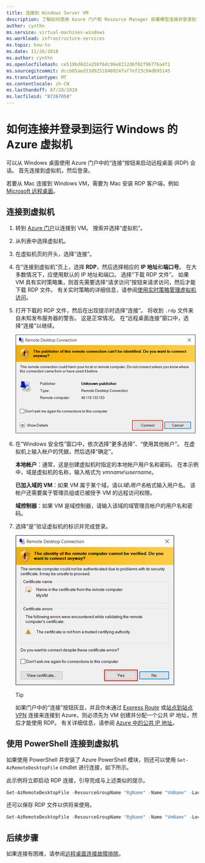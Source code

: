```yaml
---
title: 连接到 Windows Server VM
description: 了解如何使用 Azure 门户和 Resource Manager 部署模型连接并登录到 Windows VM。
author: cynthn
ms.service: virtual-machines-windows
ms.workload: infrastructure-services
ms.topic: how-to
ms.date: 11/26/2018
ms.author: cynthn
ms.openlocfilehash: ce519bd8d2a250f6dc96e8212d6f02f96776a4f1
ms.sourcegitcommit: dccb85aed33d9251048024faf7ef23c94d695145
ms.translationtype: MT
ms.contentlocale: zh-CN
ms.lasthandoff: 07/28/2020
ms.locfileid: "87267058"
---
```

# <a name="how-to-connect-and-sign-on-to-an-azure-virtual-machine-running-windows"></a>如何连接并登录到运行 Windows 的 Azure 虚拟机
可以从 Windows 桌面使用 Azure 门户中的“连接”按钮来启动远程桌面 (RDP) 会话。 首先连接到虚拟机，然后登录。

若要从 Mac 连接到 Windows VM，需要为 Mac 安装 RDP 客户端，例如 [Microsoft 远程桌面](https://aka.ms/rdmac)。

## <a name="connect-to-the-virtual-machine"></a>连接到虚拟机
1. 转到 [Azure 门户](https://portal.azure.com/)以连接到 VM。 搜索并选择“虚拟机”。
2. 从列表中选择虚拟机。
3. 在虚拟机页的开头，选择“连接”。
4. 在“连接到虚拟机”页上，选择 **RDP**，然后选择相应的 **IP 地址**和**端口号**。 在大多数情况下，应使用默认的 IP 地址和端口。 选择“下载 RDP 文件”。 如果 VM 具有实时策略集，则首先需要选择“请求访问”按钮来请求访问，然后才能下载 RDP 文件。 有关实时策略的详细信息，请参阅[使用实时策略管理虚拟机访问](../../security-center/security-center-just-in-time.md)。
5. 打开下载的 RDP 文件，然后在出现提示时选择“连接”。 将收到 `.rdp` 文件来自未知发布服务器的警告。 这是正常情况。 在“远程桌面连接”窗口中，选择“连接”以继续。
   
    ![有关未知发布者的警告的屏幕截图。](./media/connect-logon/rdp-warn.png)
3. 在“Windows 安全性”窗口中，依次选择“更多选择”、“使用其他帐户”。 在虚拟机上输入帐户的凭据，然后选择“确定”。
   
     **本地帐户**：通常，这是创建虚拟机时指定的本地帐户用户名和密码。 在本示例中，域是虚拟机的名称，输入格式为 *vmname*&#92;*username*。  
   
    **已加入域的 VM**：如果 VM 属于某个域，请以*域*&#92;*用户名*格式输入用户名。 该帐户还需要属于管理员组或已被授予 VM 的远程访问权限。
   
    **域控制器**：如果 VM 是域控制器，请输入该域的域管理员帐户的用户名和密码。
4. 选择“是”验证虚拟机的标识并完成登录。
   
   ![显示有关验证 VM 标识的消息的屏幕截图。](./media/connect-logon/cert-warning.png)


   > [!TIP]
   > 如果门户中的“连接”按钮灰显，并且你未通过 [Express Route](../../expressroute/expressroute-introduction.md) 或[站点到站点 VPN](../../vpn-gateway/vpn-gateway-howto-site-to-site-resource-manager-portal.md) 连接来连接到 Azure，则必须先为 VM 创建并分配一个公共 IP 地址，然后才能使用 RDP。 有关详细信息，请参阅 [Azure 中的公共 IP 地址](../../virtual-network/public-ip-addresses.md)。
   > 
   > 

## <a name="connect-to-the-virtual-machine-using-powershell"></a>使用 PowerShell 连接到虚拟机

 

如果使用 PowerShell 并安装了 Azure PowerShell 模块，则还可以使用 `Get-AzRemoteDesktopFile` cmdlet 进行连接，如下所示。

此示例将立即启动 RDP 连接，引导完成与上述类似的提示。

```powershell
Get-AzRemoteDesktopFile -ResourceGroupName "RgName" -Name "VmName" -Launch
```

还可以保存 RDP 文件以供将来使用。

```powershell
Get-AzRemoteDesktopFile -ResourceGroupName "RgName" -Name "VmName" -LocalPath "C:\Path\to\folder"
```

## <a name="next-steps"></a>后续步骤
如果连接有困难，请参阅[远程桌面连接故障排除](../troubleshooting/troubleshoot-rdp-connection.md?toc=/azure/virtual-machines/windows/toc.json)。 

